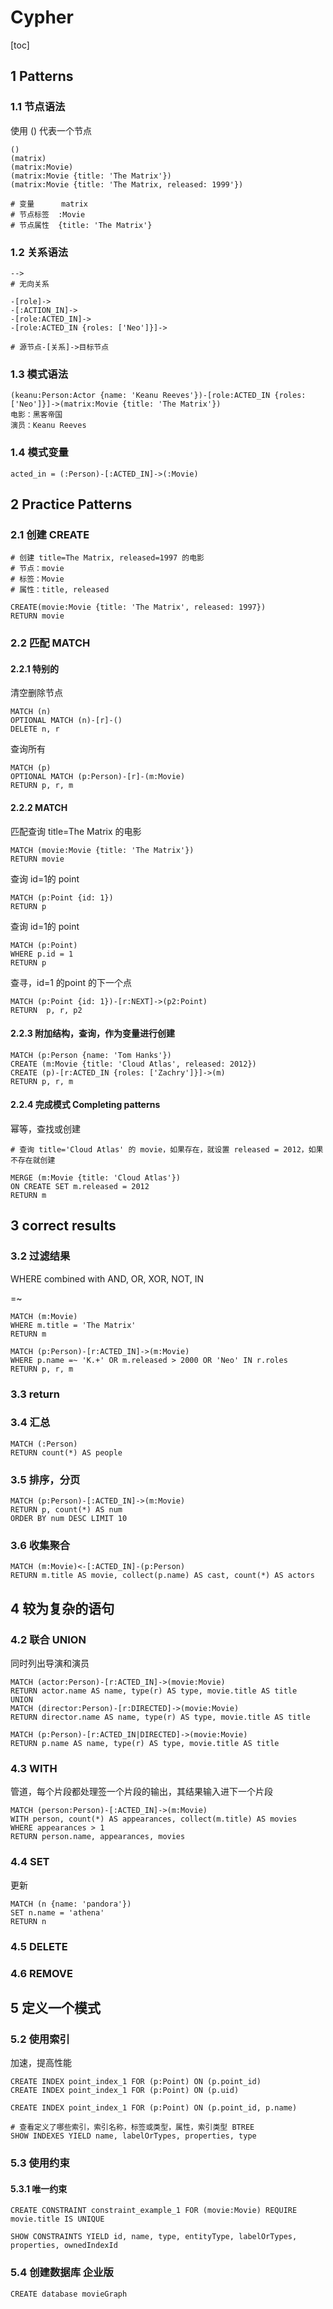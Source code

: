 # Cypher

[toc]

## 1 Patterns

### 1.1 节点语法

使用 () 代表一个节点

```Cypher
()
(matrix)
(matrix:Movie)
(matrix:Movie {title: 'The Matrix'})
(matrix:Movie {title: 'The Matrix, released: 1999'})

# 变量      matrix
# 节点标签  :Movie
# 节点属性  {title: 'The Matrix'}
```

### 1.2 关系语法

```Cypher
-->
# 无向关系

-[role]->
-[:ACTION_IN]->
-[role:ACTED_IN]->
-[role:ACTED_IN {roles: ['Neo']}]->

# 源节点-[关系]->目标节点
```

### 1.3 模式语法

```Cypher
(keanu:Person:Actor {name: 'Keanu Reeves'})-[role:ACTED_IN {roles: ['Neo']}]->(matrix:Movie {title: 'The Matrix'})
电影：黑客帝国
演员：Keanu Reeves
```

### 1.4 模式变量

```Cypher
acted_in = (:Person)-[:ACTED_IN]->(:Movie)
```

## 2 Practice Patterns

### 2.1 创建 CREATE

```Cypher
# 创建 title=The Matrix, released=1997 的电影
# 节点：movie
# 标签：Movie
# 属性：title, released

CREATE(movie:Movie {title: 'The Matrix', released: 1997})
RETURN movie
```

### 2.2 匹配 MATCH

#### 2.2.1 特别的

清空删除节点

```Cypher
MATCH (n)
OPTIONAL MATCH (n)-[r]-()
DELETE n, r
```

查询所有

```Cypher
MATCH (p)
OPTIONAL MATCH (p:Person)-[r]-(m:Movie)
RETURN p, r, m
```

#### 2.2.2 MATCH

匹配查询 title=The Matrix 的电影

```Cypher
MATCH (movie:Movie {title: 'The Matrix'})
RETURN movie
```

查询 id=1的 point

```Cypher
MATCH (p:Point {id: 1})
RETURN p
```

查询 id=1的 point

```Cypher
MATCH (p:Point)
WHERE p.id = 1
RETURN p
```

查寻，id=1 的point 的下一个点

```Cypher
MATCH (p:Point {id: 1})-[r:NEXT]->(p2:Point)
RETURN  p, r, p2
```

#### 2.2.3 附加结构，查询，作为变量进行创建

```Cypher
MATCH (p:Person {name: 'Tom Hanks'})
CREATE (m:Movie {title: 'Cloud Atlas', released: 2012})
CREATE (p)-[r:ACTED_IN {roles: ['Zachry']}]->(m)
RETURN p, r, m
```

#### 2.2.4 完成模式 Completing patterns

幂等，查找或创建

```Cypher
# 查询 title='Cloud Atlas' 的 movie，如果存在，就设置 released = 2012，如果不存在就创建

MERGE (m:Movie {title: 'Cloud Atlas'})
ON CREATE SET m.released = 2012
RETURN m
```

## 3 correct results

### 3.2 过滤结果

WHERE combined with AND, OR, XOR, NOT, IN

=~

```Cypher
MATCH (m:Movie)
WHERE m.title = 'The Matrix'
RETURN m
```

```Cypher
MATCH (p:Person)-[r:ACTED_IN]->(m:Movie)
WHERE p.name =~ 'K.+' OR m.released > 2000 OR 'Neo' IN r.roles
RETURN p, r, m
```

### 3.3 return

### 3.4 汇总

```Cypher
MATCH (:Person)
RETURN count(*) AS people
```

### 3.5 排序，分页

```Cypher
MATCH (p:Person)-[:ACTED_IN]->(m:Movie)
RETURN p, count(*) AS num
ORDER BY num DESC LIMIT 10
```

### 3.6 收集聚合

```Cypher
MATCH (m:Movie)<-[:ACTED_IN]-(p:Person)
RETURN m.title AS movie, collect(p.name) AS cast, count(*) AS actors
```

## 4 较为复杂的语句

### 4.2 联合 UNION

同时列出导演和演员

```Cypher
MATCH (actor:Person)-[r:ACTED_IN]->(movie:Movie)
RETURN actor.name AS name, type(r) AS type, movie.title AS title
UNION
MATCH (director:Person)-[r:DIRECTED]->(movie:Movie)
RETURN director.name AS name, type(r) AS type, movie.title AS title
```

```Cypher
MATCH (p:Person)-[r:ACTED_IN|DIRECTED]->(movie:Movie)
RETURN p.name AS name, type(r) AS type, movie.title AS title
```

### 4.3 WITH

管道，每个片段都处理签一个片段的输出，其结果输入进下一个片段

```Cypher
MATCH (person:Person)-[:ACTED_IN]->(m:Movie)
WITH person, count(*) AS appearances, collect(m.title) AS movies
WHERE appearances > 1
RETURN person.name, appearances, movies
```

### 4.4 SET

更新

```Cypher
MATCH (n {name: 'pandora'})
SET n.name = 'athena'
RETURN n
```

### 4.5 DELETE

### 4.6 REMOVE

## 5 定义一个模式

### 5.2 使用索引

加速，提高性能

```Cypher
CREATE INDEX point_index_1 FOR (p:Point) ON (p.point_id)
CREATE INDEX point_index_1 FOR (p:Point) ON (p.uid)

CREATE INDEX point_index_1 FOR (p:Point) ON (p.point_id, p.name)

# 查看定义了哪些索引，索引名称，标签或类型，属性，索引类型 BTREE
SHOW INDEXES YIELD name, labelOrTypes, properties, type
```

### 5.3 使用约束

#### 5.3.1 唯一约束

```Cypher
CREATE CONSTRAINT constraint_example_1 FOR (movie:Movie) REQUIRE movie.title IS UNIQUE

SHOW CONSTRAINTS YIELD id, name, type, entityType, labelOrTypes, properties, ownedIndexId
```

### 5.4 创建数据库 企业版

```Cypher
CREATE database movieGraph
```
